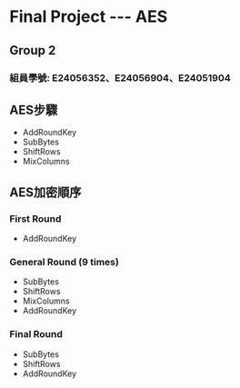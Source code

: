 # Final Project --- AES
## Group 2
### 組員學號: E24056352、E24056904、E24051904
## AES步驟
* AddRoundKey
* SubBytes
* ShiftRows
* MixColumns
## AES加密順序
### First Round
* AddRoundKey
### General Round (9 times)
* SubBytes
* ShiftRows
* MixColumns
* AddRoundKey
### Final Round
* SubBytes
* ShiftRows
* AddRoundKey
